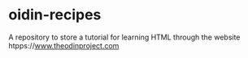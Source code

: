 # oidin-recipes
A repository to store a tutorial for learning HTML through the website htpps://www.theodinproject.com
